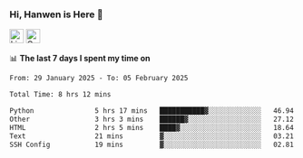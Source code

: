 ### Hi, Hanwen is Here 👋
<p>
	<a href="https://www.linkedin.com/in/liu-hanwen/"><img src="https://img.shields.io/badge/@hanwen-0A66C2?style=flat&logo=LinkedIn&logoColor=white" alt="Linkedin"  height="25px"/></a> 
	<a href="https://scholar.google.com/citations?user=HDF0su0AAAAJ"><img src="https://img.shields.io/badge/scholar-4385FE.svg?&style=plastic&logo=google-scholar&logoColor=white" alt="Google Scholar" height="25px"> </a>
</p>

📊 **The last 7 days I spent my time on** 
<!--START_SECTION:waka-->

```txt
From: 29 January 2025 - To: 05 February 2025

Total Time: 8 hrs 12 mins

Python               5 hrs 17 mins   ███████████▓░░░░░░░░░░░░░   46.94 %
Other                3 hrs 3 mins    ██████▓░░░░░░░░░░░░░░░░░░   27.12 %
HTML                 2 hrs 5 mins    ████▓░░░░░░░░░░░░░░░░░░░░   18.64 %
Text                 21 mins         ▓░░░░░░░░░░░░░░░░░░░░░░░░   03.21 %
SSH Config           19 mins         ▓░░░░░░░░░░░░░░░░░░░░░░░░   02.81 %
```

<!--END_SECTION:waka-->


<!--
**david990917/david990917** is a ✨ _special_ ✨ repository because its `README.md` (this file) appears on your GitHub profile.

Here are some ideas to get you started:

- 🔭 I’m currently working on ...
- 🌱 I’m currently learning ...
- 👯 I’m looking to collaborate on ...
- 🤔 I’m looking for help with ...
- 💬 Ask me about ...
- 📫 How to reach me: ...
- 😄 Pronouns: ...
- ⚡ Fun fact: ...
-->
